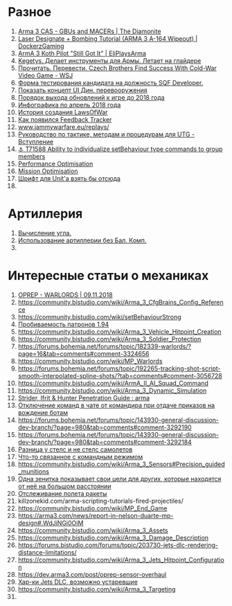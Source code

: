 # Разное
1. [Arma 3 CAS - GBUs and MACERs | The Diamonite](https://www.youtube.com/watch?v=yfGPXVl_Wpo)
2. [Laser Designate + Bombing Tutorial (ARMA 3 A-164 Wipeout) | DockerzGaming](https://www.youtube.com/watch?v=-BjimhnTzrQ)
3. [ArmA 3 Koth Pilot "Still Got It" | EliPlaysArma](https://www.youtube.com/watch?v=InVRNnFNu3I)
4. [Kegetys. Делает инструменты для Армы. Летает на глайдере](www.kegetys.fi)
5. [Прочитать. Перевести. Czech Brothers Find Success With Cold-War Video Game - WSJ](www.wsj.com/articles/SB1000140226760464330)
6. [Форма тестирования кандидата на должность SQF Developer.](https://docs.google.com/forms/d/e/1FAIpQLSc7obps3au-zy6UsHUFCNcH_zhO9VFhxXPJgOfcRmEUYzIBxA/viewform)
7. [Показать концепт UI Дин. перевооружения](https://forums.bistudio.com/forums/topic/202173-dynamic-vehicle-loadouts-feedback/?page=14#comment-3189997)
8. [Порядок выхода обновлений к игре до 2018 года](https://mobile.twitter.com/jaycroweuk/status/970633097791320064)
9. [Инфографика по апрель 2018 года](https://mobile.twitter.com/Arma3official/status/989841576519241732/photo/1)
10. [История создания LawsOfWar](https://twitter.com/KarelMoricky/status/1038033231822639105)
11. [Как появился Feedback Tracker](https://forums.bohemia.net/forums/topic/138879-arma-3-feedback-tracker/?tab=comments#comment-2257445)
12. www.jammywarfare.eu/replays/
13. [Руководство по тактике, методам и процедурам для UTG - Вступление](https://ttp2.tacticalgaming.kiev.ua/intro.html#elephant)
14. [⚓ T71588 Ability to individualize setBehaviour type commands to group members](https://feedback.bistudio.com/T71588)
15. [Performance Optimisation](https://community.bistudio.com/wiki/Arma_3:_Performance_Optimisation)
16. [Mission Optimisation](https://community.bistudio.com/wiki/Mission_Optimisation)
17. [Шрифт для Unit'a взять бы отсюда](https://i.imgur.com/3Aclxzd.jpg)
18. 

# Артиллерия
1. [Вычисление угла.](https://docs.google.com/spreadsheet/ccc?key=0AqD6X-C6idIMdExXZDE2VXpGM0tQMnJZckRYeVpKRXc#gid=70)
2. [Использование артиллерии без Бал. Комп.](www.youtube.com/watch?v=SCCvXfwzeAU)
3. 

# Интересные статьи о механиках
1. [OPREP - WARLORDS | 09.11.2018](https://dev.arma3.com/post/oprep-warlords)
2. https://community.bistudio.com/wiki/Arma_3_CfgBrains_Config_Reference
3. https://community.bistudio.com/wiki/setBehaviourStrong
4. [Пробиваемость патронов 1.94](https://i.redd.it/blusazo7i7h31.jpg)
5. https://community.bistudio.com/wiki/Arma_3_Vehicle_Hitpoint_Creation
6. https://community.bistudio.com/wiki/Arma_3_Soldier_Protection
7. https://forums.bohemia.net/forums/topic/182339-warlords/?page=16&tab=comments#comment-3324656
8. https://community.bistudio.com/wiki/MP_Warlords
9. https://forums.bohemia.net/forums/topic/192265-tracking-shot-script-smooth-interpolated-spline-shots/?tab=comments#comment-3056728
10. https://community.bistudio.com/wiki/ArmA_II_AI_Squad_Command
11. https://community.bistudio.com/wiki/Arma_3_Dynamic_Simulation
12. [Strider, Ifrit & Hunter Penetration Guide : arma](https://www.reddit.com/r/arma/comments/93tm5l/strider_ifrit_hunter_penetration_guide/)
13. [Отключение команд в чате от командира при отдаче приказов на вождение ботам](https://forums.bohemia.net/forums/topic/143930-general-discussion-dev-branch/?page=949&tab=comments#comment-3274057)
14. https://forums.bohemia.net/forums/topic/143930-general-discussion-dev-branch/?page=980&tab=comments#comment-3292190
15. https://forums.bohemia.net/forums/topic/143930-general-discussion-dev-branch/?page=980&tab=comments#comment-3292184
16. [Разница у стелс и не стелс самолетов](https://www.reddit.com/r/arma/comments/8j2en7/are_the_stealth_variants_of_the_jets_dlc_fighters/)
17. [Что-то связанное с командным режимом](https://forums.bohemia.net/forums/topic/189310-cfgorbats-overhaul-request/)
18. https://community.bistudio.com/wiki/Arma_3_Sensors#Precision_guided_munitions
19. [Одна зенитка показывает свои цели для других, которые находятся от неё на большом расстоянии](https://forums.bohemia.net/forums/topic/211897-new-targeting-and-weapons-systems-effects-on-attack-helicopters/?tab=comments#comment-3278212)
20. [Отслеживание полета ракеты](https://forums.bohemia.net/forums/topic/213601-tanks-missile-flight-profiles-and-weapon-improvements/?tab=comments#comment-3267235)
21. killzonekid.com/arma-scripting-tutorials-fired-projectiles/
22. https://community.bistudio.com/wiki/MP_End_Game
23. https://arma3.com/news/report-in-nelson-duarte-mp-design#.WdJiNGi0OiM
24. https://community.bistudio.com/wiki/Arma_3_Assets
25. https://community.bistudio.com/wiki/Arma_3_Damage_Description
26. https://forums.bistudio.com/forums/topic/203730-jets-dlc-rendering-distance-limitations/
27. https://community.bistudio.com/wiki/Arma_3_Jets_Hitpoint_Configuration
28. https://dev.arma3.com/post/oprep-sensor-overhaul
29. [Хар-ки Jets DLC, возможно устаревшие](https://i.redd.it/y4dun930hwsy.png)
30. https://community.bistudio.com/wiki/Arma_3_Targeting
31. 
